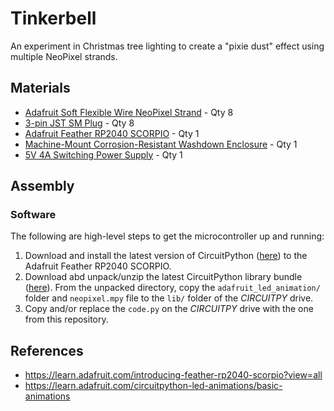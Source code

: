 # Tinkerbell
An experiment in Christmas tree lighting to create a "pixie dust" effect using multiple NeoPixel strands.

## Materials
* [Adafruit Soft Flexible Wire NeoPixel Strand](https://www.adafruit.com/product/4560) - Qty 8
* [3-pin JST SM Plug](https://www.adafruit.com/product/1663) - Qty 8
* [Adafruit Feather RP2040 SCORPIO](https://www.adafruit.com/product/5650) - Qty 1
* [Machine-Mount Corrosion-Resistant Washdown Enclosure](https://www.mcmaster.com/product/1037N112) - Qty 1
* [5V 4A Switching Power Supply](https://www.adafruit.com/product/1466) - Qty 1

## Assembly
### Software
The following are high-level steps to get the microcontroller up and running:

1. Download and install the latest version of CircuitPython ([here](https://circuitpython.org/board/adafruit_feather_rp2040_scorpio/)) to the Adafruit Feather RP2040 SCORPIO.
2. Download abd unpack/unzip the latest CircuitPython library bundle ([here](https://circuitpython.org/libraries)). From the unpacked directory, copy the `adafruit_led_animation/` folder and `neopixel.mpy` file to the `lib/` folder of the *CIRCUITPY* drive.
3. Copy and/or replace the `code.py` on the *CIRCUITPY* drive with the one from this repository.

## References
* https://learn.adafruit.com/introducing-feather-rp2040-scorpio?view=all
* https://learn.adafruit.com/circuitpython-led-animations/basic-animations
 